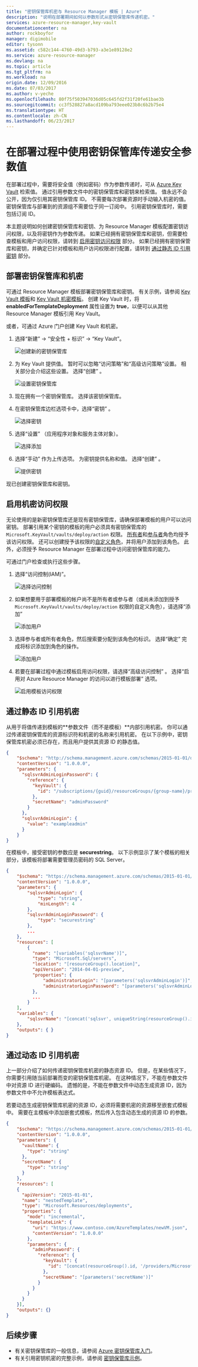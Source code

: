 ```yaml
---
title: "密钥保管库机密与 Resource Manager 模板 | Azure"
description: "说明在部署期间如何以参数形式从密钥保管库传递机密。"
services: azure-resource-manager,key-vault
documentationcenter: na
author: rockboyfor
manager: digimobile
editor: tysonn
ms.assetid: c582c144-4760-49d3-b793-a3e1e89128e2
ms.service: azure-resource-manager
ms.devlang: na
ms.topic: article
ms.tgt_pltfrm: na
ms.workload: na
origin.date: 12/09/2016
ms.date: 07/03/2017
ms.author: v-yeche
ms.openlocfilehash: 80f75f503947036d05c645fd2f31f20fe61bae3b
ms.sourcegitcommit: cc3f528827a8acd109ba793eee023b8c6b2b75e4
ms.translationtype: HT
ms.contentlocale: zh-CN
ms.lasthandoff: 06/23/2017
---
```

# 在部署过程中使用密钥保管库传递安全参数值
<a id="use-key-vault-to-pass-secure-parameter-value-during-deployment" class="xliff"></a>

在部署过程中，需要将安全值（例如密码）作为参数传递时，可从 [Azure Key Vault](../key-vault/key-vault-whatis.md) 检索值。 通过引用参数文件中的密钥保管库和密钥来检索值。 值永远不会公开，因为仅引用其密钥保管库 ID。 不需要每次部署资源时手动输入机密的值。 密钥保管库与部署到的资源组不需要位于同一订阅中。 引用密钥保管库时，需要包括订阅 ID。

本主题说明如何创建密钥保管库和密钥、为 Resource Manager 模板配置密钥访问权限，以及将密钥作为参数传递。 如果已经拥有密钥保管库和密钥，但需要检查模板和用户访问权限，请转到 [启用密钥访问权限](#enable-access-to-the-secret) 部分。 如果已经拥有密钥保管库和密钥，并确定已针对模板和用户访问权限进行配置，请转到 [通过静态 ID 引用密钥](#reference-a-secret-with-static-id) 部分。 

## 部署密钥保管库和机密
<a id="deploy-a-key-vault-and-secret" class="xliff"></a>

可通过 Resource Manager 模板部署密钥保管库和密钥。 有关示例，请参阅 [Key Vault 模板](resource-manager-template-keyvault.md)和 [Key Vault 机密模板](resource-manager-template-keyvault-secret.md)。 创建 Key Vault 时，将 **enabledForTemplateDeployment** 属性设置为 **true**，以便可以从其他 Resource Manager 模板引用 Key Vault。 

或者，可通过 Azure 门户创建 Key Vault 和机密。 

1. 选择“新建” -> “安全性 + 标识” -> “Key Vault”。

    ![创建新的密钥保管库](./media/resource-manager-keyvault-parameter/new-key-vault.png)

2. 为 Key Vault 提供值。 暂时可以忽略“访问策略”和“高级访问策略”设置。 相关部分会介绍这些设置。 选择“创建” 。

    ![设置密钥保管库](./media/resource-manager-keyvault-parameter/create-key-vault.png)

3. 现在拥有一个密钥保管库。 选择该密钥保管库。

4. 在密钥保管库边栏选项卡中，选择“密钥” 。

    ![选择密钥](./media/resource-manager-keyvault-parameter/select-secret.png)

5. 选择“设置” （应用程序对象和服务主体对象）。

    ![选择添加](./media/resource-manager-keyvault-parameter/add-secret.png)

6. 选择“手动”  作为上传选项。 为密钥提供名称和值。 选择“创建” 。

    ![提供密钥](./media/resource-manager-keyvault-parameter/provide-secret.png)

现已创建密钥保管库和密钥。

## <a name="enable-access-to-the-secret"></a> 启用机密访问权限

无论使用的是新密钥保管库还是现有密钥保管库，请确保部署模板的用户可以访问密钥。 部署引用某个密钥的模板的用户必须具有密钥保管库的 `Microsoft.KeyVault/vaults/deploy/action` 权限。 [所有者](../active-directory/role-based-access-built-in-roles.md#owner)和[参与者](../active-directory/role-based-access-built-in-roles.md#contributor)角色均授予该访问权限。 还可以创建授予该权限的[自定义角色](../active-directory/role-based-access-control-custom-roles.md)，并将用户添加到该角色。 此外，必须授予 Resource Manager 在部署过程中访问密钥保管库的能力。

可通过门户检查或执行这些步骤。

1. 选择“访问控制(IAM)”。

    ![选择访问控制](./media/resource-manager-keyvault-parameter/select-access-control.png)

2. 如果想要用于部署模板的帐户尚不是所有者或参与者（或尚未添加到授予 `Microsoft.KeyVault/vaults/deploy/action` 权限的自定义角色），请选择“添加”

    ![添加用户](./media/resource-manager-keyvault-parameter/add-user.png)

3. 选择参与者或所有者角色，然后搜索要分配到该角色的标识。 选择“确定”  完成将标识添加到角色的操作。

    ![添加用户](./media/resource-manager-keyvault-parameter/search-user.png)

4. 若要在部署过程中通过模板启用访问权限，请选择“高级访问控制” 。 选择“启用对 Azure Resource Manager 的访问以进行模板部署” 选项。

    ![启用模板访问权限](./media/resource-manager-keyvault-parameter/select-template-access.png)

## <a name="reference-a-secret-with-static-id"></a> 通过静态 ID 引用机密

从用于将值传递到模板的**参数文件（而不是模板）**内部引用机密。 你可以通过传递密钥保管库的资源标识符和机密的名称来引用机密。 在以下示例中，密钥保管库机密必须已存在，而且用户提供其资源 ID 的静态值。

```json
{
    "$schema": "http://schema.management.azure.com/schemas/2015-01-01/deploymentParameters.json#",
    "contentVersion": "1.0.0.0",
    "parameters": {
      "sqlsvrAdminLoginPassword": {
        "reference": {
          "keyVault": {
            "id": "/subscriptions/{guid}/resourceGroups/{group-name}/providers/Microsoft.KeyVault/vaults/{vault-name}"
          },
          "secretName": "adminPassword"
        }
      },
      "sqlsvrAdminLogin": {
        "value": "exampleadmin"
      }
    }
}
```

在模板中，接受密钥的参数应是 **securestring**。 以下示例显示了某个模板的相关部分，该模板将部署需要管理员密码的 SQL Server。

```json
{
    "$schema": "https://schema.management.azure.com/schemas/2015-01-01/deploymentTemplate.json#",
    "contentVersion": "1.0.0.0",
    "parameters": {
        "sqlsvrAdminLogin": {
            "type": "string",
            "minLength": 4
        },
        "sqlsvrAdminLoginPassword": {
            "type": "securestring"
        },
        ...
    },
    "resources": [
        {
          "name": "[variables('sqlsvrName')]",
          "type": "Microsoft.Sql/servers",
          "location": "[resourceGroup().location]",
          "apiVersion": "2014-04-01-preview",
          "properties": {
              "administratorLogin": "[parameters('sqlsvrAdminLogin')]",
              "administratorLoginPassword": "[parameters('sqlsvrAdminLoginPassword')]"
          },
          ...
        }
    ],
    "variables": {
        "sqlsvrName": "[concat('sqlsvr', uniqueString(resourceGroup().id))]"
    },
    "outputs": { }
}
```

## 通过动态 ID 引用机密
<a id="reference-a-secret-with-dynamic-id" class="xliff"></a>

上一部分介绍了如何传递密钥保管库机密的静态资源 ID。 但是，在某些情况下，你需要引用随当前部署而变的密钥保管库机密。 在这种情况下，不能在参数文件中对资源 ID 进行硬编码。 遗憾的是，不能在参数文件中动态生成资源 ID，因为参数文件中不允许模板表达式。

若要动态生成密钥保管库机密的资源 ID，必须将需要机密的资源移至嵌套式模板中。 需要在主模板中添加嵌套式模板，然后传入包含动态生成的资源 ID 的参数。

```json
{
    "$schema": "https://schema.management.azure.com/schemas/2015-01-01/deploymentTemplate.json#",
    "contentVersion": "1.0.0.0",
    "parameters": {
      "vaultName": {
        "type": "string"
      },
      "secretName": {
        "type": "string"
      }
    },
    "resources": [
    {
      "apiVersion": "2015-01-01",
      "name": "nestedTemplate",
      "type": "Microsoft.Resources/deployments",
      "properties": {
        "mode": "incremental",
        "templateLink": {
          "uri": "https://www.contoso.com/AzureTemplates/newVM.json",
          "contentVersion": "1.0.0.0"
        },
        "parameters": {
          "adminPassword": {
            "reference": {
              "keyVault": {
                "id": "[concat(resourceGroup().id, '/providers/Microsoft.KeyVault/vaults/', parameters('vaultName'))]"
              },
              "secretName": "[parameters('secretName')]"
            }
          }
        }
      }
    }],
    "outputs": {}
}
```

## 后续步骤
<a id="next-steps" class="xliff"></a>
* 有关密钥保管库的一般信息，请参阅 [Azure 密钥保管库入门](../key-vault/key-vault-get-started.md)。
* 有关引用密钥机密的完整示例，请参阅 [密钥保管库示例](https://github.com/rjmax/ArmExamples/tree/master/keyvaultexamples)。